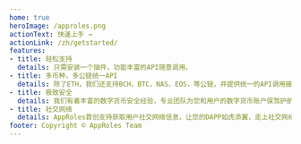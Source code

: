 ```yaml
---
home: true
heroImage: /approles.png
actionText: 快速上手 →
actionLink: /zh/getstarted/
features:
- title: 轻松支持
  details: 只需安装一个插件，功能丰富的API随意调用。
- title: 多币种，多公链统一API
  details: 除了ETH，我们还支持BCH，BTC，NAS，EOS，等公链，并提供统一的API调用接口，开发者只需专注于业务层面。
- title: 极致安全
  details: 我们有着丰富的数字货币安全经验，专业团队为您和用户的数字货币账户保驾护航。
- title: 社交网络
  details: AppRoles首创支持获取用户社交网络信息，让您的DAPP如虎添翼，走上社交网络传播快车道。
footer: Copyright © AppRoles Team
---
```


